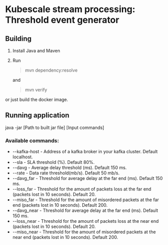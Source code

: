 # Kubescale stream processing: Threshold event generator
## Building 
1. Install Java and Maven
2. Run 
    >mvn dependency:resolve
    
    and
    
    >mvn verify
 
 or just build the docker image.
## Running application
java -jar [Path to built jar file] [Input commands]

### Available commands:
* --kafka-host - Address of a kafka broker in your kafka cluster. Default localhost.
* --sla - SLA threshold (%). Default 80%.
* --davg - Average delay threshold (ms). Default 150 ms.
* --rate - Data rate threshold(mb/s). Default 50 mb/s.
* --davg_far - Threshold for average delay at the far end (ms). Default 150 ms.
* --loss_far - Threshold for the amount of packets loss at the far end (packets lost in 10 seconds). Default 20.
* --miso_far - Threshold for the amount of misordered packets at the far end (packets lost in 10 seconds). Default 200.
* --davg_near - Threshold for average delay at the far end (ms). Default 150 ms.
* --loss_near - Threshold for the amount of packets loss at the near end (packets lost in 10 seconds). Default 20.
* --miso_near - Threshold for the amount of misordered packets at the near end (packets lost in 10 seconds). Default 200.
